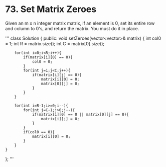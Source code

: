 # 73. Set Matrix Zeroes <leetcode>

Given an m x n integer matrix matrix, if an element is 0, set its entire row and column to 0's, and return the matrix.
You must do it in place.

  '''
  class Solution {
public:
    void setZeroes(vector<vector<int>>& matrix) {
        int col0 = 1;
        int R = matrix.size();
        int C = matrix[0].size();
        
        for(int i=0;i<R;i++){
            if(matrix[i][0] == 0){
                col0 = 0;
            }
            for(int j=1;j<C;j++){
                if(matrix[i][j] == 0){
                    matrix[i][0] = 0;
                    matrix[0][j] = 0;
                }    
            }
        }
        
        for(int i=R-1;i>=0;i--){
            for(int j=C-1;j>0;j--){
                if(matrix[i][0] == 0 || matrix[0][j] == 0){
                    matrix[i][j] = 0;    
                } 
            }
            if(col0 == 0){
                matrix[i][0] = 0;        
            }
        }
    }
};
  '''
